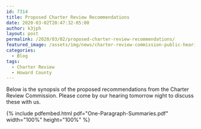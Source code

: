 ```yaml
---
id: 7314
title: Proposed Charter Review Recommendations
date: 2020-03-02T20:47:32-05:00
author: k3jph
layout: post
permalink: /2020/03/02/proposed-charter-review-recommendations/
featured_image: /assets/img/news/charter-review-commission-public-hearing.png
categories:
  - Blog
tags:
  - Charter Review
  - Howard County
---
```

Below is the synopsis of the proposed recommendations from the
Charter Review Commission.  Please come by our hearing tomorrow
night to discuss these with us.

{% include pdfembed.html pdf="One-Paragraph-Summaries.pdf" width="100%" height="100%" %}
